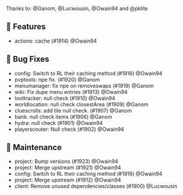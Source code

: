 Thanks to: @Ganom, @Lucwousin, @Owain94 and @pklite

## 🚀 Features

* actions: cache (#1914) @Owain94

## 🐛 Bug Fixes

* config: Switch to RL their caching method (#1916) @Owain94
* pvptools: npe fix. (#1920) @Ganom
* menumanager: fix npe on removeswaps (#1919) @Ganom
* wiki: Fix dupe menu entries (#1913) @Owain94
* loottracker: null check (#1910) @Owain94
* worldlocation: null check closestArea (#1909) @Ganom
* cluescrolls: add tile null check. (#1907) @Ganom
* bank: null check items (#1906) @Ganom
* hydra: null check (#1901) @Owain94
* playerscouter: Null check (#1902) @Owain94

## 🧰 Maintenance

* project: Bump versions (#1923) @Owain94
* project: Merge upstream (#1921) @Owain94
* config: Switch to RL their caching method (#1916) @Owain94
* project: Merge upstream (#1912) @Owain94
* client: Remove unused dependencies/classes (#1900) @Lucwousin
